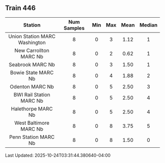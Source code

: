 ## Train 446

| Station | Num Samples | Min | Max | Mean | Median |
| :-----: | :---------: | :-: | :-: | :--: | :----: |
| Union Station MARC Washington | 8 | 0 | 3 | 1.12 | 1 |
| New Carrollton MARC Nb | 8 | 0 | 2 | 0.62 | 1 |
| Seabrook MARC Nb | 8 | 0 | 3 | 1.50 | 1 |
| Bowie State MARC Nb | 8 | 0 | 4 | 1.88 | 2 |
| Odenton MARC Nb | 8 | 0 | 5 | 2.50 | 3 |
| BWI Rail Station MARC Nb | 8 | 0 | 5 | 2.50 | 4 |
| Halethorpe MARC Nb | 8 | 0 | 5 | 2.50 | 4 |
| West Baltimore MARC Nb | 8 | 0 | 8 | 3.75 | 5 |
| Penn Station MARC Nb | 8 | 0 | 8 | 1.50 | 0 |


Last Updated: 2025-10-24T03:31:44.380640-04:00